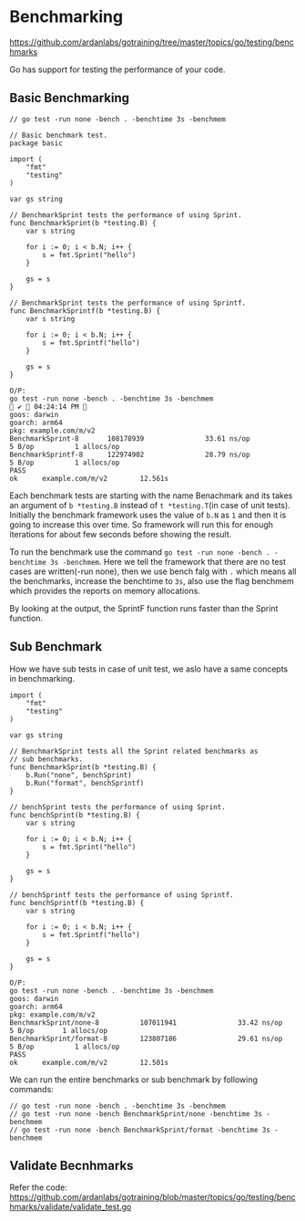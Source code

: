 # Benchmarking
https://github.com/ardanlabs/gotraining/tree/master/topics/go/testing/benchmarks

Go has support for testing the performance of your code.

## Basic Benchmarking

```
// go test -run none -bench . -benchtime 3s -benchmem

// Basic benchmark test.
package basic

import (
	"fmt"
	"testing"
)

var gs string

// BenchmarkSprint tests the performance of using Sprint.
func BenchmarkSprint(b *testing.B) {
	var s string

	for i := 0; i < b.N; i++ {
		s = fmt.Sprint("hello")
	}

	gs = s
}

// BenchmarkSprint tests the performance of using Sprintf.
func BenchmarkSprintf(b *testing.B) {
	var s string

	for i := 0; i < b.N; i++ {
		s = fmt.Sprintf("hello")
	}

	gs = s
}

O/P:
go test -run none -bench . -benchtime 3s -benchmem                                               ✔  04:24:14 PM  
goos: darwin
goarch: arm64
pkg: example.com/m/v2
BenchmarkSprint-8       108178939               33.61 ns/op            5 B/op          1 allocs/op
BenchmarkSprintf-8      122974902               28.79 ns/op            5 B/op          1 allocs/op
PASS
ok      example.com/m/v2        12.561s

```

Each benchmark tests are starting with the name Benachmark and its takes an argument of `b *testing.B` instead of `t *testing.T`(in case of unit tests). Initially the benchmark framework uses the value of `b.N` as `1` and then it is going to increase this over time. So framework will run this for enough iterations for about few seconds before showing the result. 

To run the benchmark use the command `go test -run none -bench . -benchtime 3s -benchmem`. Here we tell the framework that there are no test cases are written(-run none), then we use bench falg with `.` which means all the benchmarks, increase the benchtime to `3s`, also use the flag benchmem which provides the reports on memory allocations.

By looking at the output, the SprintF function runs faster than the Sprint function.

## Sub Benchmark

How we have sub tests in case of unit test, we aslo have a same concepts in benchmarking. 

```
import (
	"fmt"
	"testing"
)

var gs string

// BenchmarkSprint tests all the Sprint related benchmarks as
// sub benchmarks.
func BenchmarkSprint(b *testing.B) {
	b.Run("none", benchSprint)
	b.Run("format", benchSprintf)
}

// benchSprint tests the performance of using Sprint.
func benchSprint(b *testing.B) {
	var s string

	for i := 0; i < b.N; i++ {
		s = fmt.Sprint("hello")
	}

	gs = s
}

// benchSprintf tests the performance of using Sprintf.
func benchSprintf(b *testing.B) {
	var s string

	for i := 0; i < b.N; i++ {
		s = fmt.Sprintf("hello")
	}

	gs = s
}

O/P:
go test -run none -bench . -benchtime 3s -benchmem
goos: darwin
goarch: arm64
pkg: example.com/m/v2
BenchmarkSprint/none-8          107011941               33.42 ns/op            5 B/op       1 allocs/op
BenchmarkSprint/format-8        123807186               29.61 ns/op            5 B/op          1 allocs/op
PASS
ok      example.com/m/v2        12.501s

```

We can run the entire benchmarks or sub benchmark by following commands:

```
// go test -run none -bench . -benchtime 3s -benchmem
// go test -run none -bench BenchmarkSprint/none -benchtime 3s -benchmem
// go test -run none -bench BenchmarkSprint/format -benchtime 3s -benchmem

```

## Validate Becnhmarks
Refer the code: https://github.com/ardanlabs/gotraining/blob/master/topics/go/testing/benchmarks/validate/validate_test.go


